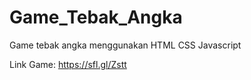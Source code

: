 # Game_Tebak_Angka
Game tebak angka menggunakan HTML CSS Javascript

Link Game: https://sfl.gl/Zstt

